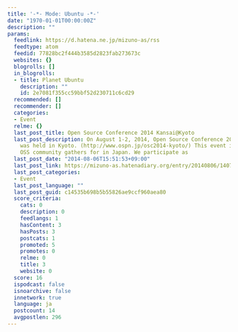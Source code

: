 ```yaml
---
title: '-*- Mode: Ubuntu -*-'
date: "1970-01-01T00:00:00Z"
description: ""
params:
  feedlink: https://d.hatena.ne.jp/mizuno-as/rss
  feedtype: atom
  feedid: 77828bc2f444b3585d2823fab273673c
  websites: {}
  blogrolls: []
  in_blogrolls:
  - title: Planet Ubuntu
    description: ""
    id: 2e7081f355cc59bbf52d230711c6cd29
  recommended: []
  recommender: []
  categories:
  - Event
  relme: {}
  last_post_title: Open Source Conference 2014 Kansai@Kyoto
  last_post_description: On August 1-2, 2014, Open Source Conference 2014 Kansai@Kyoto
    was held in Kyoto. (http://www.ospn.jp/osc2014-kyoto/) This event is the largest
    OSS community gathers for in Japan. We participate as
  last_post_date: "2014-08-06T15:51:53+09:00"
  last_post_link: https://mizuno-as.hatenadiary.org/entry/20140806/1407307913
  last_post_categories:
  - Event
  last_post_language: ""
  last_post_guid: c14535b698b5b55826ae9ccf960aea80
  score_criteria:
    cats: 0
    description: 0
    feedlangs: 1
    hasContent: 3
    hasPosts: 3
    postcats: 1
    promoted: 5
    promotes: 0
    relme: 0
    title: 3
    website: 0
  score: 16
  ispodcast: false
  isnoarchive: false
  innetwork: true
  language: ja
  postcount: 14
  avgpostlen: 296
---
```

